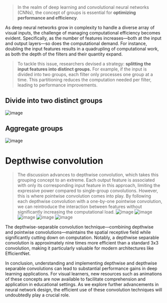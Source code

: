 > In the realm of deep learning and convolutional neural networks (CNNs), the concept of groups is essential for **optimizing performance and efficiency**.

As deep neural networks grow in complexity to handle a diverse array of visual inputs, the challenge of managing computational efficiency becomes evident. Specifically, as the number of features increases—both at the input and output layers—so does the computational demand. For instance, doubling the input features results in a quadrupling of computational work, as both the depth of the filters and their quantity expand.

> To tackle this issue, researchers devised a strategy: **splitting the input features into distinct groups.** For example, if the input is divided into two groups, each filter only processes one group at a time. This partitioning reduces the computation needed per filter, leading to performance improvements.
## Divide into two distinct groups
![image](https://github.com/user-attachments/assets/605ef52c-e23e-42ec-835e-69557753e1af)

## Aggregate groups
![image](https://github.com/user-attachments/assets/a43735ac-818f-4bec-8553-ddc8696b2628)


# Depthwise convolution

> The discussion advances to depthwise convolution, which takes this grouping concept to an extreme. Each output feature is associated with only its corresponding input feature in this approach, limiting the expressive power compared to single-group convolutions. However, this is where pointwise convolution comes into play. By following each depthwise convolution with a one-by-one pointwise convolution, we can reintroduce the interaction between features without significantly increasing the computational load.
![image](https://github.com/user-attachments/assets/ef2175f1-bd8e-4b1a-917f-8c630ced2311)
![image](https://github.com/user-attachments/assets/7ae608a7-0c00-4a61-80e5-4ca1cb8efa9e)
![image](https://github.com/user-attachments/assets/f6b9b2dd-7e1e-43de-82ef-a7e4d0b72694)
![image](https://github.com/user-attachments/assets/bac3b5d5-ede7-486a-80aa-e3a3b5437ab6)
![image](https://github.com/user-attachments/assets/6f4880b2-1b12-4994-a8a5-42649df32747)



The depthwise-separable convolution technique—combining depthwise and pointwise convolutions—maintains the spatial receptive field while significantly cutting down on computation. Notably, a depthwise separable convolution is approximately nine times more efficient than a standard 3x3 convolution, making it particularly valuable for modern architectures like EfficientNet.

In conclusion, understanding and implementing depthwise and depthwise separable convolutions can lead to substantial performance gains in deep learning applications. For visual learners, new resources such as animations of these concepts are now available to facilitate comprehension and application in educational settings. As we explore further advancements in neural network design, the efficient use of these convolution techniques will undoubtedly play a crucial role.

